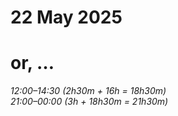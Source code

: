 # 22 May 2025
# or, …

_12:00–14:30 (2h30m + 16h = 18h30m)_  
_21:00–00:00 (3h + 18h30m = 21h30m)_  
